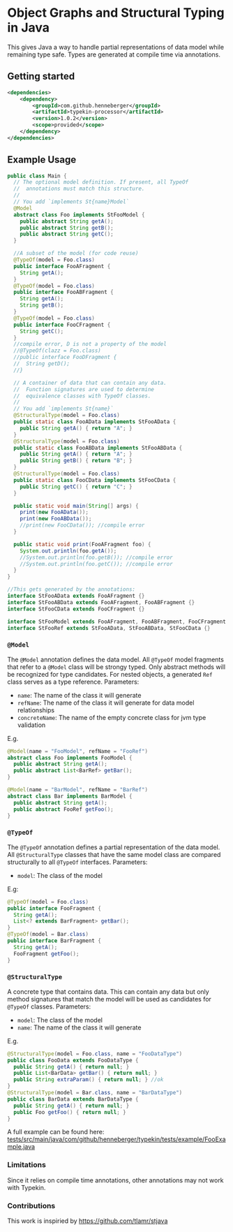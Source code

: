 # Object Graphs and Structural Typing in Java

This gives Java a way to handle partial representations of data model while remaining type safe. 
Types are generated at compile time via annotations.

## Getting started
```xml
<dependencies>
	<dependency>
		<groupId>com.github.henneberger</groupId>
		<artifactId>typekin-processor</artifactId>
		<version>1.0.2</version>
		<scope>provided</scope>
	</dependency>
</dependencies>
```

## Example Usage

```java
public class Main {
  // The optional model definition. If present, all TypeOf
  //  annotations must match this structure.
  //
  // You add `implements St{name}Model`
  @Model
  abstract class Foo implements StFooModel {
    public abstract String getA();
    public abstract String getB();
    public abstract String getC();
  }

  //A subset of the model (for code reuse)
  @TypeOf(model = Foo.class)
  public interface FooAFragment {
    String getA();
  }
  @TypeOf(model = Foo.class)
  public interface FooABFragment {
    String getA();
    String getB();
  }
  @TypeOf(model = Foo.class)
  public interface FooCFragment {
    String getC();
  }
  //compile error, D is not a property of the model
  //@TypeOf(clazz = Foo.class)
  //public interface FooDFragment {
  //  String getD();
  //}

  // A container of data that can contain any data.
  //  Function signatures are used to determine
  //  equivalence classes with TypeOf classes.
  //
  // You add `implements St{name}`
  @StructuralType(model = Foo.class)
  public static class FooAData implements StFooAData {
    public String getA() { return "A"; }
  }
  @StructuralType(model = Foo.class)
  public static class FooABData implements StFooABData {
    public String getA() { return "A"; }
    public String getB() { return "B"; }
  }
  @StructuralType(model = Foo.class)
  public static class FooCData implements StFooCData {
    public String getC() { return "C"; }
  }

  public static void main(String[] args) {
    print(new FooAData());
    print(new FooABData());
    //print(new FooCData()); //compile error
  }

  public static void print(FooAFragment foo) {
    System.out.println(foo.getA());
    //System.out.println(foo.getB()); //compile error
    //System.out.println(foo.getC()); //compile error
  }
}

//This gets generated by the annotations:
interface StFooAData extends FooAFragment {}
interface StFooABData extends FooAFragment, FooABFragment {}
interface StFooCData extends FooCFragment {}

interface StFooModel extends FooAFragment, FooABFragment, FooCFragment {}
interface StFooRef extends StFooAData, StFooABData, StFooCData {}
```

### `@Model`
The `@Model` annotation defines the data model. All `@TypeOf` model fragments that 
refer to a `@Model` class will be strongy typed. Only abstract methods will be recognized
for type candidates. For nested objects, a generated `Ref` class serves as a type reference.
Parameters:
- `name`: The name of the class it will generate
- `refName`: The name of the class it will generate for data model relationships
- `concreteName`: The name of the empty concrete class for jvm type validation

E.g.
```java
@Model(name = "FooModel", refName = "FooRef")
abstract class Foo implements FooModel {
  public abstract String getA();
  public abstract List<BarRef> getBar();
}

@Model(name = "BarModel", refName = "BarRef")
abstract class Bar implements BarModel {
  public abstract String getA();
  public abstract FooRef getFoo();
}
```

### `@TypeOf`
The `@TypeOf` annotation defines a partial representation of the data model. All `@StructuralType`
classes that have the same model class are compared structurally to all `@TypeOf` interfaces.
Parameters:
- `model`: The class of the model

E.g:
```java
@TypeOf(model = Foo.class)
public interface FooFragment {
  String getA();
  List<? extends BarFragment> getBar();
}
@TypeOf(model = Bar.class)
public interface BarFragment {
  String getA();
  FooFragment getFoo();
}
```

### `@StructuralType`
A concrete type that contains data. This can contain any data but only method signatures 
that match the model will be used as candidates for `@TypeOf` classes.
Parameters:
- `model`: The class of the model
- `name`: The name of the class it will generate

E.g.
```java
@StructuralType(model = Foo.class, name = "FooDataType")
public class FooData extends FooDataType {
  public String getA() { return null; }
  public List<BarData> getBar() { return null; }
  public String extraParam() { return null; } //ok
}
@StructuralType(model = Bar.class, name = "BarDataType")
public class BarData extends BarDataType {
  public String getA() { return null; }
  public Foo getFoo() { return null; }
}
```

A full example can be found here:
[tests/src/main/java/com/github/henneberger/typekin/tests/example/FooExample.java](tests/src/main/java/com/github/henneberger/typekin/tests/example/FooExample.java)

### Limitations
Since it relies on compile time annotations, other annotations may not work with Typekin.

### Contributions
This work is inspiried by https://github.com/tlamr/stjava
